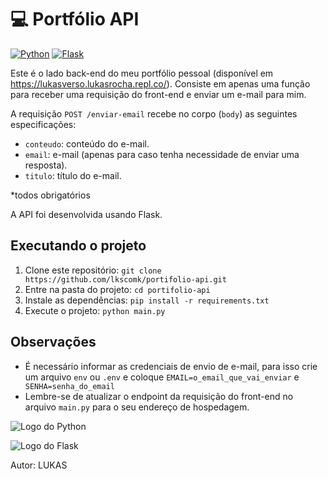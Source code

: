 # 💻 Portfólio API

[![Python](https://img.shields.io/badge/Python-3.9-blue)](https://www.python.org/)
[![Flask](https://img.shields.io/badge/Flask-2.1.1-red)](https://flask.palletsprojects.com/en/2.1.x/)

Este é o lado back-end do meu portfólio pessoal (disponível em https://lukasverso.lukasrocha.repl.co/). Consiste em apenas uma função para receber uma requisição do front-end e enviar um e-mail para mim.

A requisição `POST /enviar-email` recebe no corpo (`body`) as seguintes especificações:
- `conteudo`: conteúdo do e-mail.
- `email`: e-mail (apenas para caso tenha necessidade de enviar uma resposta).
- `titulo`: título do e-mail.
  
*todos obrigatórios

A API foi desenvolvida usando Flask.

## Executando o projeto

1. Clone este repositório: `git clone https://github.com/lkscomk/portifolio-api.git`
2. Entre na pasta do projeto: `cd portifolio-api`
3. Instale as dependências: `pip install -r requirements.txt`
4. Execute o projeto: `python main.py`

## Observações

- É necessário informar as credenciais de envio de e-mail, para isso crie um arquivo `env` ou `.env` e coloque `EMAIL=o_email_que_vai_enviar` e `
SENHA=senha_do_email`
- Lembre-se de atualizar o endpoint da requisição do front-end no arquivo `main.py` para o seu endereço de hospedagem.


![Logo do Python](https://www.python.org/static/community_logos/python-logo-generic.svg)

![Logo do Flask](https://flask.palletsprojects.com/en/2.1.x/_images/flask-logo.png)

Autor: LUKAS